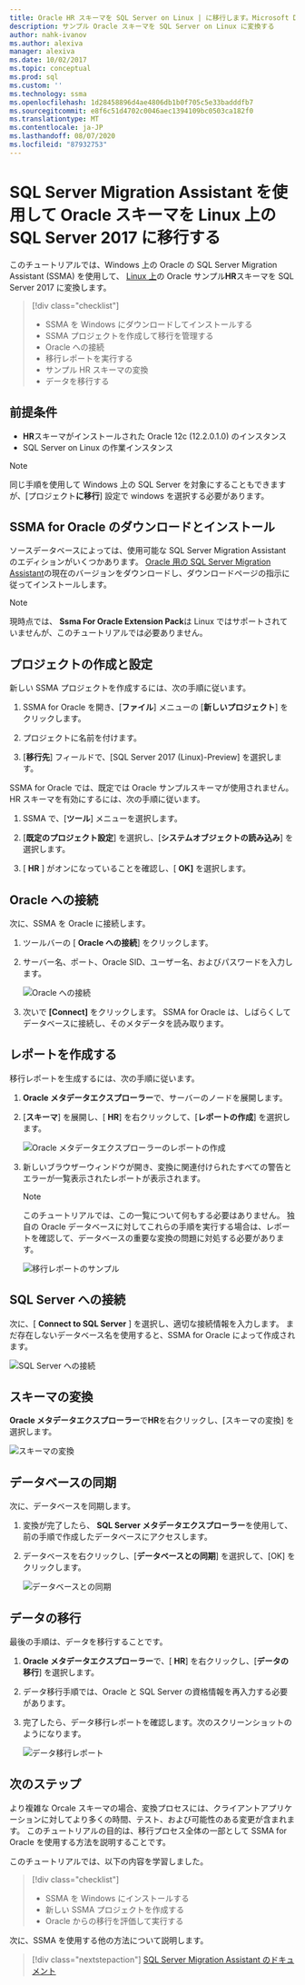 ```yaml
---
title: Oracle HR スキーマを SQL Server on Linux | に移行します。Microsoft Docs
description: サンプル Oracle スキーマを SQL Server on Linux に変換する
author: nahk-ivanov
ms.author: alexiva
manager: alexiva
ms.date: 10/02/2017
ms.topic: conceptual
ms.prod: sql
ms.custom: ''
ms.technology: ssma
ms.openlocfilehash: 1d28458896d4ae4806db1b0f705c5e33badddfb7
ms.sourcegitcommit: e8f6c51d4702c0046aec1394109bc0503ca182f0
ms.translationtype: MT
ms.contentlocale: ja-JP
ms.lasthandoff: 08/07/2020
ms.locfileid: "87932753"
---
```

# <a name="migrate-an-oracle-schema-to-sql-server-2017-on-linux-with-the-sql-server-migration-assistant"></a>SQL Server Migration Assistant を使用して Oracle スキーマを Linux 上の SQL Server 2017 に移行する

このチュートリアルでは、Windows 上の Oracle の SQL Server Migration Assistant (SSMA) を使用して、 [Linux 上](../../linux/sql-server-linux-overview.md)の Oracle サンプル**HR**スキーマを SQL Server 2017 に変換します。

> [!div class="checklist"]
> * SSMA を Windows にダウンロードしてインストールする
> * SSMA プロジェクトを作成して移行を管理する
> * Oracle への接続
> * 移行レポートを実行する
> * サンプル HR スキーマの変換
> * データを移行する

## <a name="prerequisites"></a>前提条件

- **HR**スキーマがインストールされた Oracle 12c (12.2.0.1.0) のインスタンス
- SQL Server on Linux の作業インスタンス

> [!NOTE]
> 同じ手順を使用して Windows 上の SQL Server を対象にすることもできますが、[プロジェクト**に移行**] 設定で windows を選択する必要があります。

## <a name="download-and-install-ssma-for-oracle"></a>SSMA for Oracle のダウンロードとインストール

ソースデータベースによっては、使用可能な SQL Server Migration Assistant のエディションがいくつかあります。  [Oracle 用の SQL Server Migration Assistant](https://aka.ms/ssmafororacle)の現在のバージョンをダウンロードし、ダウンロードページの指示に従ってインストールします。

> [!NOTE]
> 現時点では、 **Ssma For Oracle Extension Pack**は Linux ではサポートされていませんが、このチュートリアルでは必要ありません。

## <a name="create-and-set-up-project"></a>プロジェクトの作成と設定

新しい SSMA プロジェクトを作成するには、次の手順に従います。

1. SSMA for Oracle を開き、[**ファイル**] メニューの [**新しいプロジェクト**] をクリックします。

1. プロジェクトに名前を付けます。

1. [**移行先**] フィールドで、[SQL Server 2017 (Linux)-Preview] を選択します。

SSMA for Oracle では、既定では Oracle サンプルスキーマが使用されません。 HR スキーマを有効にするには、次の手順に従います。

1. SSMA で、[**ツール**] メニューを選択します。

1. [**既定のプロジェクト設定**] を選択し、[**システムオブジェクトの読み込み**] を選択します。

1. [ **HR** ] がオンになっていることを確認し、[ **OK]** を選択します。

## <a name="connect-to-oracle"></a>Oracle への接続

次に、SSMA を Oracle に接続します。

1. ツールバーの [ **Oracle への接続**] をクリックします。

1. サーバー名、ポート、Oracle SID、ユーザー名、およびパスワードを入力します。

   ![Oracle への接続](./media/sql-server-linux-convert-from-oracle/ConnectToOracle.png)

1. 次いで **[Connect]** をクリックします。 SSMA for Oracle は、しばらくしてデータベースに接続し、そのメタデータを読み取ります。

## <a name="create-a-report"></a>レポートを作成する

移行レポートを生成するには、次の手順に従います。

1. **Oracle メタデータエクスプローラー**で、サーバーのノードを展開します。

1. [**スキーマ**] を展開し、[ **HR**] を右クリックして、[**レポートの作成**] を選択します。

   ![Oracle メタデータエクスプローラーのレポートの作成](./media/sql-server-linux-convert-from-oracle/CreateReport.png)

1. 新しいブラウザーウィンドウが開き、変換に関連付けられたすべての警告とエラーが一覧表示されたレポートが表示されます。

   > [!NOTE]
   > このチュートリアルでは、この一覧について何もする必要はありません。 独自の Oracle データベースに対してこれらの手順を実行する場合は、レポートを確認して、データベースの重要な変換の問題に対処する必要があります。

   ![移行レポートのサンプル](./media/sql-server-linux-convert-from-oracle/SSMAReport.png)

## <a name="connect-to-sql-server"></a>SQL Server への接続

次に、[ **Connect to SQL Server** ] を選択し、適切な接続情報を入力します。  まだ存在しないデータベース名を使用すると、SSMA for Oracle によって作成されます。

![SQL Server への接続](./media/sql-server-linux-convert-from-oracle/ConnectToSQLServer.png)

## <a name="convert-schema"></a>スキーマの変換

**Oracle メタデータエクスプローラー**で**HR**を右クリックし、[スキーマの変換] を選択します。

![スキーマの変換](./media/sql-server-linux-convert-from-oracle/ConvertSchema.png)

## <a name="synchronize-database"></a>データベースの同期

次に、データベースを同期します。

1. 変換が完了したら、 **SQL Server メタデータエクスプローラー**を使用して、前の手順で作成したデータベースにアクセスします。

1. データベースを右クリックし、[**データベースとの同期**] を選択して、[OK] をクリックします。

   ![データベースとの同期](./media/sql-server-linux-convert-from-oracle/SynchronizeWithDatabase.png)

## <a name="migrate-data"></a>データの移行

最後の手順は、データを移行することです。

1. **Oracle メタデータエクスプローラー**で、[ **HR**] を右クリックし、[**データの移行**] を選択します。

1. データ移行手順では、Oracle と SQL Server の資格情報を再入力する必要があります。

1. 完了したら、データ移行レポートを確認します。次のスクリーンショットのようになります。

   ![データ移行レポート](./media/sql-server-linux-convert-from-oracle/DataMigrationReport.png)

## <a name="next-steps"></a>次のステップ

より複雑な Orcale スキーマの場合、変換プロセスには、クライアントアプリケーションに対してより多くの時間、テスト、および可能性のある変更が含まれます。 このチュートリアルの目的は、移行プロセス全体の一部として SSMA for Oracle を使用する方法を説明することです。

このチュートリアルでは、以下の内容を学習しました。
> [!div class="checklist"]
> * SSMA を Windows にインストールする
> * 新しい SSMA プロジェクトを作成する
> * Oracle からの移行を評価して実行する

次に、SSMA を使用する他の方法について説明します。

> [!div class="nextstepaction"]
>[SQL Server Migration Assistant のドキュメント](../sql-server-migration-assistant.md)

